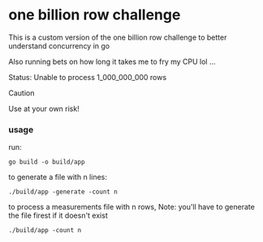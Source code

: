 # one billion row challenge

This is a custom version of the one billion row challenge to better understand concurrency in go

Also running bets on how long it takes me to fry my CPU lol ...

Status: Unable to process 1_000_000_000 rows

> [!CAUTION]
> Use at your own risk!

### usage
run:
```Shell
go build -o build/app
```

to generate a file with n lines:
```Shell
./build/app -generate -count n
```

to process a measurements file with n rows, Note: you'll have to generate the file firest if it doesn't exist
```Shell
./build/app -count n
```

